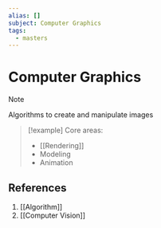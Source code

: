 ```yaml
---
alias: []
subject: Computer Graphics
tags:
  - masters
---
```

# Computer Graphics

>[!note]
> Algorithms to create and manipulate images

>[!example] 
> Core areas:
> - [[Rendering]]
> - Modeling
> - Animation
## References
1. [[Algorithm]]
2. [[Computer Vision]]